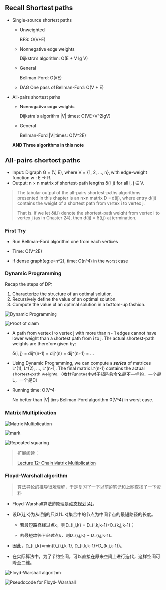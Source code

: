 ## Recall Shortest paths

- Single-source shortest paths

  - Unweighted

    BFS: O(V+E)

  - Nonnegative edge weights

    Dijkstra’s algorithm: O(E + V lg V)

  - General

    Bellman-Ford: O(VE)

  - DAG
    One pass of Bellman-Ford: O(V + E)

- All-pairs shortest paths

  - Nonnegative edge weights

    Dijkstra's algorithm |V| times: O(VE+V^2lgV)

  - General

    Bellman-Ford |V| times: O(V^2E)

  **AND Three algorithms in this note**

## All-pairs shortest paths

- Input: Digraph G = (V, E), where V = {1, 2, …, n}, with edge-weight function w : E → R.
- Output: n × n matrix of shortest-path lengths δ(i, j) for all i, j ∈ V.

> The tabular output of the all-pairs shortest-paths algorithms presented in this chapter is an n×n matrix D = d(ij), where entry d(ij) contains the weight of a shortest path from vertex i to vertex j. 
>
> That is, if we let δ(i,j) denote the shortest-path weight from vertex i to vertex j (as in Chapter 24), then d(ij) = δ(i,j) at termination.

### First Try

- Run Bellman-Ford algorithm one from each vertices

- Time: O(V^2E)

- If dense graph(eg:e=n^2), time: O(n^4) in the worst case

### Dynamic Programming

Recap the steps of DP:

1. Characterize the structure of an optimal solution.
2. Recursively define the value of an optimal solution.
3. Compute the value of an optimal solution in a bottom-up fashion.

![Dynamic Programming](http://ooy7h5h7x.bkt.clouddn.com/blog/181030/2keecg2kK7.png?imageslim)

![Proof of claim](http://ooy7h5h7x.bkt.clouddn.com/blog/181030/l31Hilf1kg.png?imageslim)

- A path from vertex i to vertex j with more than n - 1 edges cannot have lower weight than a shortest path from i to j. The actual shortest-path weights are therefore given by: 

  δ(i, j) = dij^(n-1) = dij^(n) = dij^(n+1) =  ...

- Using Dynamic Programming, we can compute a ***series*** of matrices L^(1), L^(2), ..., L^(n-1). The final matrix L^(n-1) contains the actual shortest-path weights.（教材和notes中对于矩阵的命名是不一样的，一个是L，一个是D）

- Running time: O(V^4)

  No better than |V| tims Bellman-Ford algorithm O(V^4) in worst case.

### Matrix Multiplication

![Matrix Multiplication](http://ooy7h5h7x.bkt.clouddn.com/blog/181030/m12hJ6hA7J.png?imageslim)

![mark](http://ooy7h5h7x.bkt.clouddn.com/blog/181030/i8D6EAcGCE.png?imageslim)

![Repeated squaring](http://ooy7h5h7x.bkt.clouddn.com/blog/181030/BAImI5BKbf.png?imageslim)

> 扩展阅读：
>
> [Lecture 12: Chain Matrix Multiplication](https://home.cse.ust.hk/~dekai/271/notes/L12/L12.pdf)

### Floyd-Warshall algorithm

> 算法导论的推导很难理解，于是复习了一下以前的笔记和上网查找了一下资料

- Floyd-Warshall算法的原理是[动态规划](https://zh.wikipedia.org/wiki/%E5%8A%A8%E6%80%81%E8%A7%84%E5%88%92)[[4\]](https://zh.wikipedia.org/wiki/Floyd-Warshall%E7%AE%97%E6%B3%95#cite_note-4)。

- 设D{i,j,k}为从i到j的只以(1..k)集合中的节点为中间节点的最短路径的长度。
  - 若最短路径经过点k，则D_{i,j,k}  = D_{i,k,k-1}+D_{k,j,k-1}；

  - 若最短路径不经过点k，则D_{i,j,k} = D_{i,j,k-1}。

- 因此，D_{i,j,k}=min(D_{i,j,k-1}, D_{i,k,k-1}+D_{k,j,k-1})。

- 在实际算法中，为了节约空间，可以直接在原来空间上进行迭代，这样空间可降至二维。

![Floyd-Warshall algorithm](http://ph166fnv2.bkt.clouddn.com/blog/181031/FKB12C5l5E.png?imageslim)

![Pseudocode for Floyd-
Warshall](http://ph166fnv2.bkt.clouddn.com/blog/181031/4afLkjDhdi.png?imageslim)